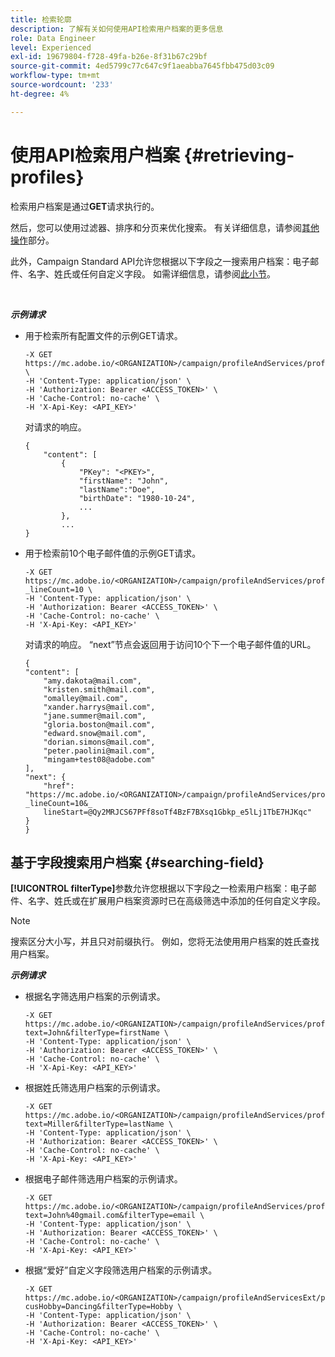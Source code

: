 ```yaml
---
title: 检索轮廓
description: 了解有关如何使用API检索用户档案的更多信息
role: Data Engineer
level: Experienced
exl-id: 19679804-f728-49fa-b26e-8f31b67c29bf
source-git-commit: 4ed5799c77c647c9f1aeabba7645fbb475d03c09
workflow-type: tm+mt
source-wordcount: '233'
ht-degree: 4%

---
```


# 使用API检索用户档案 {#retrieving-profiles}

检索用户档案是通过&#x200B;**GET**&#x200B;请求执行的。

然后，您可以使用过滤器、排序和分页来优化搜索。 有关详细信息，请参阅[其他操作](sorting.md)部分。

此外，Campaign Standard API允许您根据以下字段之一搜索用户档案：电子邮件、名字、姓氏或任何自定义字段。 如需详细信息，请参阅[此小节](#searching-field)。

<br/>

***示例请求***

* 用于检索所有配置文件的示例GET请求。

  ```
  -X GET https://mc.adobe.io/<ORGANIZATION>/campaign/profileAndServices/profile \
  -H 'Content-Type: application/json' \
  -H 'Authorization: Bearer <ACCESS_TOKEN>' \
  -H 'Cache-Control: no-cache' \
  -H 'X-Api-Key: <API_KEY>'
  ```

  对请求的响应。

  ```
  {
      "content": [
          {
              "PKey": "<PKEY>",
              "firstName": "John",
              "lastName":"Doe",
              "birthDate": "1980-10-24",
              ...
          },
          ...
  }
  ```

* 用于检索前10个电子邮件值的示例GET请求。

  ```
  -X GET https://mc.adobe.io/<ORGANIZATION>/campaign/profileAndServices/profile/email?_lineCount=10 \
  -H 'Content-Type: application/json' \
  -H 'Authorization: Bearer <ACCESS_TOKEN>' \
  -H 'Cache-Control: no-cache' \
  -H 'X-Api-Key: <API_KEY>'
  ```

  对请求的响应。 “next”节点会返回用于访问10个下一个电子邮件值的URL。

  ```
  {
  "content": [
      "amy.dakota@mail.com",
      "kristen.smith@mail.com",
      "omalley@mail.com",
      "xander.harrys@mail.com",
      "jane.summer@mail.com",
      "gloria.boston@mail.com",
      "edward.snow@mail.com",
      "dorian.simons@mail.com",
      "peter.paolini@mail.com",
      "mingam+test08@adobe.com"
  ],
  "next": {
      "href": "https://mc.adobe.io/<ORGANIZATION>/campaign/profileAndServices/profile/email?_lineCount=10&_
      lineStart=@Qy2MRJCS67PFf8soTf4BzF7BXsq1Gbkp_e5lLj1TbE7HJKqc"
  }
  }
  ```

## 基于字段搜索用户档案 {#searching-field}

**[!UICONTROL filterType]**&#x200B;参数允许您根据以下字段之一检索用户档案：电子邮件、名字、姓氏或在扩展用户档案资源时已在高级筛选中添加的任何自定义字段。

>[!NOTE]
>
>搜索区分大小写，并且只对前缀执行。 例如，您将无法使用用户档案的姓氏查找用户档案。

***示例请求***

* 根据名字筛选用户档案的示例请求。

  ```
  -X GET https://mc.adobe.io/<ORGANIZATION>/campaign/profileAndServices/profile/byText?text=John&filterType=firstName \
  -H 'Content-Type: application/json' \
  -H 'Authorization: Bearer <ACCESS_TOKEN>' \
  -H 'Cache-Control: no-cache' \
  -H 'X-Api-Key: <API_KEY>'
  ```

* 根据姓氏筛选用户档案的示例请求。

  ```
  -X GET https://mc.adobe.io/<ORGANIZATION>/campaign/profileAndServices/profile/byText?text=Miller&filterType=lastName \
  -H 'Content-Type: application/json' \
  -H 'Authorization: Bearer <ACCESS_TOKEN>' \
  -H 'Cache-Control: no-cache' \
  -H 'X-Api-Key: <API_KEY>'
  ```

* 根据电子邮件筛选用户档案的示例请求。

  ```
  -X GET https://mc.adobe.io/<ORGANIZATION>/campaign/profileAndServices/profile/byText?text=John%40gmail.com&filterType=email \
  -H 'Content-Type: application/json' \
  -H 'Authorization: Bearer <ACCESS_TOKEN>' \
  -H 'Cache-Control: no-cache' \
  -H 'X-Api-Key: <API_KEY>'
  ```

* 根据“爱好”自定义字段筛选用户档案的示例请求。

  ```
  -X GET https://mc.adobe.io/<ORGANIZATION>/campaign/profileAndServicesExt/profile/byText?cusHobby=Dancing&filterType=Hobby \
  -H 'Content-Type: application/json' \
  -H 'Authorization: Bearer <ACCESS_TOKEN>' \
  -H 'Cache-Control: no-cache' \
  -H 'X-Api-Key: <API_KEY>'
  ```
